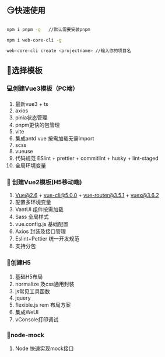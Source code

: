 ## 😏**快速使用**

```sh

npm i pnpm -g   //默认需要安装pnpm

npm i web-core-cli -g

web-core-cli create <projectname> //输入你的项目名

```

## 🔨**选择模板**

### 💻创建Vue3模板（PC端）

  1. 最新vue3 + ts
  2. axios
  3. pinia状态管理
  4. pnpm更快的包管理
  5. vite
  6. 集成antd vue 按需加载无需import
  7. scss
  8. vueuse
  9. 代码规范 ESlint + prettier + commitlint + husky + lint-staged
  10. 全局环境变量

### 📲 创建Vue2模板(H5移动端)

  1. Vue@2.6 + vue-cli@5.0.0 + vue-router@3.5.1 + vuex@3.6.2
  2. 配置多环境变量
  3. VantUI 组件按需加载  
  4. Sass 全局样式
  5. vue.config.js 基础配置
  7. Axios 封装及接口管理
  8. Eslint+Pettier 统一开发规范
  9. 支持分包

### 📝创建H5

  1. 基础H5布局  
  2. normalize 及css通用封装  
  3. js常见工具函数  
  4. jquery  
  5. flexible.js rem 布局方案  
  6. 集成WeUI
  7. vConsole打印调试
  
### 💉node-mock

  1. Node 快速实现mock接口
  